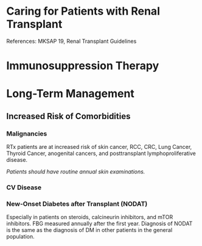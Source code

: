 # Caring for Patients with Renal Transplant

References: MKSAP 19, Renal Transplant Guidelines
# Immunosuppression Therapy
# Long-Term Management
## Increased Risk of Comorbidities
### Malignancies
RTx patients are at increased risk of skin cancer, RCC, CRC, Lung Cancer, Thyroid Cancer, anogenital cancers, and posttransplant lymphoproliferative disease.

*Patients should have routine annual skin examinations.*
### CV Disease

### New-Onset Diabetes after Transplant (NODAT)
Especially in patients on steroids, calcineurin inhibitors, and mTOR inhibitors. FBG measured annually after the first year. Diagnosis of NODAT is the same as the diagnosis of DM in other patients in the general population.
